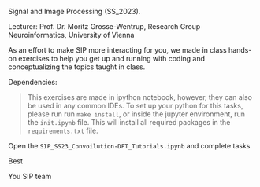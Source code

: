 Signal and Image Processing (SS_2023).

Lecturer: Prof. Dr. Moritz Grosse-Wentrup, 
          Research Group Neuroinformatics, 
          University of Vienna

As an effort to make SIP more interacting for you, 
we made in class hands-on exercises to help you get up and running with coding and conceptualizing the topics taught in class.

Dependencies:
 > This exercises are made in ipython notebook, however, they can also be used in any common IDEs. To set up your python for this tasks, please run 
 run `make install`, or inside the jupyter environment, run the `init.ipynb` file. This will install all required packages in the `requirements.txt` file. 
 
 Open the `SIP_SS23_Convoilution-DFT_Tutorials.ipynb` and complete tasks
 
 Best
 
 You SIP team
